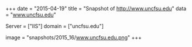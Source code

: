 
+++
date = "2015-04-19"
title = "Snapshot of http://www.uncfsu.edu"
data = "www.uncfsu.edu"

Server = ["IIS"]
domain = ["uncfsu.edu"]

  image = "snapshots/2015_16/www.uncfsu.edu.png"
+++
#
